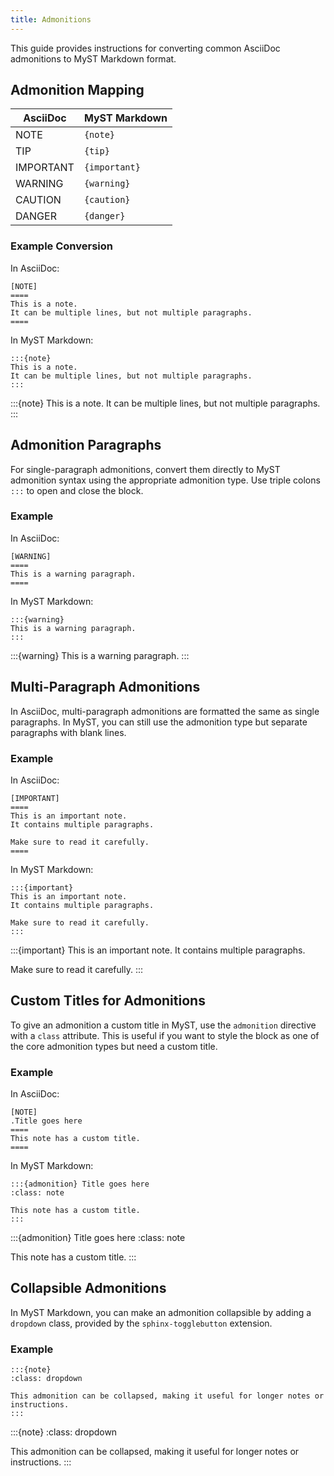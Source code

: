 ```yaml
---
title: Admonitions
---
```


This guide provides instructions for converting common AsciiDoc admonitions to MyST Markdown format.

## Admonition Mapping

| AsciiDoc     | MyST Markdown  |
|--------------|----------------|
| NOTE         | `{note}`       |
| TIP          | `{tip}`        |
| IMPORTANT    | `{important}`  |
| WARNING      | `{warning}`    |
| CAUTION      | `{caution}`    |
| DANGER       | `{danger}`     |

### Example Conversion

In AsciiDoc:
```text
[NOTE]
====
This is a note.
It can be multiple lines, but not multiple paragraphs.
====
```

In MyST Markdown:
```
:::{note}
This is a note.
It can be multiple lines, but not multiple paragraphs.
:::
```

:::{note}
This is a note.
It can be multiple lines, but not multiple paragraphs.
:::

## Admonition Paragraphs

For single-paragraph admonitions, convert them directly to MyST admonition syntax using the appropriate admonition type. Use triple colons `:::` to open and close the block.

### Example

In AsciiDoc:
```text
[WARNING]
====
This is a warning paragraph.
====
```

In MyST Markdown:
```
:::{warning}
This is a warning paragraph.
:::
```

:::{warning}
This is a warning paragraph.
:::

## Multi-Paragraph Admonitions

In AsciiDoc, multi-paragraph admonitions are formatted the same as single paragraphs. In MyST, you can still use the admonition type but separate paragraphs with blank lines.

### Example

In AsciiDoc:
```text
[IMPORTANT]
====
This is an important note.
It contains multiple paragraphs.

Make sure to read it carefully.
====
```

In MyST Markdown:
```
:::{important}
This is an important note.
It contains multiple paragraphs.

Make sure to read it carefully.
:::
```

:::{important}
This is an important note.
It contains multiple paragraphs.

Make sure to read it carefully.
:::

## Custom Titles for Admonitions

To give an admonition a custom title in MyST, use the `admonition` directive with a `class` attribute. This is useful if you want to style the block as one of the core admonition types but need a custom title.

### Example

In AsciiDoc:
```text
[NOTE]
.Title goes here
====
This note has a custom title.
====
```

In MyST Markdown:
```
:::{admonition} Title goes here
:class: note

This note has a custom title.
:::
```

:::{admonition} Title goes here
:class: note

This note has a custom title.
:::

## Collapsible Admonitions

In MyST Markdown, you can make an admonition collapsible by adding a `dropdown` class, provided by the `sphinx-togglebutton` extension.

### Example

```
:::{note}
:class: dropdown

This admonition can be collapsed, making it useful for longer notes or instructions.
:::
```

:::{note}
:class: dropdown

This admonition can be collapsed, making it useful for longer notes or instructions.
:::